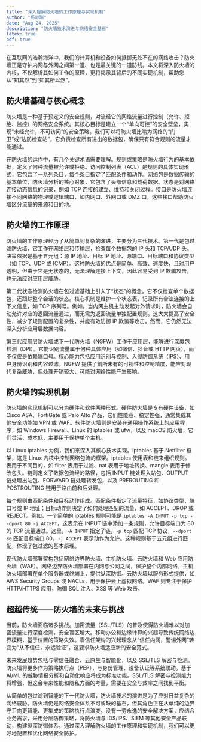 ```yaml
---
title: "深入理解防火墙的工作原理与实现机制"
author: "杨岢瑞"
date: "Aug 24, 2025"
description: "防火墙技术演进与网络安全基石"
latex: true
pdf: true
---
```


在互联网的浩瀚海洋中，我们的计算机和设备如何抵御无处不在的网络攻击？防火墙正是守护内网与外网之间第一道、也是最关键的一道防线。本文将深入防火墙的内核，不仅解析其如何工作的原理，更将揭示其背后的不同实现机制，帮助您从“知其然”到“知其所以然”。

## 防火墙基础与核心概念

防火墙是一种基于预定义的安全规则，对流经它的网络流量进行控制（允许、拒绝、监控）的网络安全系统。其核心目标是建立一个“单向可控”的安全壁垒，实现“未经允许，不可访问”的安全策略。我们可以将防火墙比喻为网络的“门卫”或“边防检查站”，它负责检查所有进出的数据包，确保只有符合规则的流量才能通过。

在防火墙的运作中，有几个关键术语需要理解。规则或策略是防火墙行为的基本依据，定义了何种流量被允许或拒绝。访问控制列表（ACL）是规则的具体实现形式，它包含了一系列条目，每个条目指定了匹配条件和动作。网络包是数据传输的基本单位，防火墙分析的核心对象，它包含了头部信息和载荷数据。状态是对网络连接动态信息的记录，例如 TCP 连接的建立、维持和关闭过程。接口是防火墙连接不同网络的物理或逻辑端口，如内网口、外网口或 DMZ 口，这些接口帮助防火墙区分流量的来源和目的地。

## 防火墙的工作原理

防火墙的工作原理经历了从简单到复杂的演进，主要分为三代技术。第一代是包过滤防火墙，它工作在网络层和传输层，检查每个数据包的 IP 头和 TCP/UDP 头。决策依据是基于五元组：源 IP 地址、目标 IP 地址、源端口、目标端口和协议类型（如 TCP、UDP 或 ICMP）。这种防火墙的优点是简单、高效、速度快，且对用户透明，但由于它是无状态的，无法理解连接上下文，因此容易受到 IP 欺骗攻击，也无法应对应用层威胁。

第二代状态检测防火墙在包过滤基础上引入了“状态”的概念。它不仅检查单个数据包，还跟踪整个会话的状态。核心机制是维护一个状态表，记录所有合法连接的上下文信息，如 TCP 序列号。例如，当内网主机主动发起对外请求时，防火墙会自动允许对应的返回流量通过，而无需为返回流量单独配置规则。这大大提高了安全性，减少了规则配置的复杂性，并能有效防御 IP 欺骗等攻击。然而，它仍然无法深入分析应用层数据内容。

第三代应用层防火墙或下一代防火墙（NGFW）工作于应用层，能够进行深度包检测（DPI）。它能识别流量属于何种具体应用（如微信、抖音或 HTTP 网页），而不仅仅是依赖端口号。核心能力包括应用识别与控制、入侵防御系统（IPS）、用户身份识别和内容过滤。NGFW 提供了前所未有的可视性和控制精度，能应对现代复杂威胁，但处理开销较大，可能对网络性能产生影响。

## 防火墙的实现机制

防火墙的实现机制可以分为硬件和软件两种形式。硬件防火墙是专有硬件设备，如 Cisco ASA、FortiGate 或 Palo Alto 产品，它们性能高、稳定性强，通常集成其他安全功能如 VPN 或 WAF。软件防火墙则是安装在通用操作系统上的应用程序，如 Windows Firewall、Linux 的 iptables 或 ufw，以及 macOS 防火墙，它们灵活、成本低，主要用于保护单个主机。

以 Linux iptables 为例，我们来深入其核心技术实现。iptables 基于 Netfilter 框架，这是 Linux 内核中控制网络包流的框架。iptables 使用表和链来组织规则。表用于不同目的，如 filter 表用于过滤、nat 表用于地址转换、mangle 表用于修改包头。链则定义了数据包流经的路径，包括 INPUT 链处理入站包、OUTPUT 链处理出站包、FORWARD 链处理转发包，以及 PREROUTING 和 POSTROUTING 链用于路由前和后处理。

每个规则由匹配条件和目标动作组成。匹配条件指定了流量特征，如协议类型、端口号或 IP 地址；目标动作则决定了如何处理匹配的流量，如 ACCEPT、DROP 或 REJECT。例如，一个简单的 iptables 规则可能是 `iptables -A INPUT -p tcp --dport 80 -j ACCEPT`，这表示在 INPUT 链中添加一条规则，允许目标端口为 80 的 TCP 流量通过。这里，`-A INPUT` 指定了链，`-p tcp` 匹配 TCP 协议，`--dport 80` 匹配目标端口 80，`-j ACCEPT` 表示动作为允许。这种规则基于五元组进行匹配，体现了包过滤的基本原理。

现代防火墙部署架构包括网络边界防火墙、主机防火墙、云防火墙和 Web 应用防火墙（WAF）。网络边界防火墙部署在内网与公网之间，保护整个内部网络。主机防火墙部署在单个服务器或终端上，提供纵深防御。云防火墙以服务形式提供，如 AWS Security Groups 或 NACLs，用于保护云上虚拟网络。WAF 则专注于保护 HTTP/HTTPS 应用，防御 SQL 注入、XSS 等 Web 攻击。

## 超越传统——防火墙的未来与挑战

当前，防火墙面临诸多挑战。加密流量（SSL/TLS）的普及使得防火墙难以对加密流量进行深度检测，安全盲区增大。移动办公和边缘计算的兴起导致传统网络边界模糊，基于位置的策略失效。零信任架构的兴起理念从“信任内网，警惕外网”转变为“从不信任，永远验证”，这要求防火墙适应新的安全范式。

未来发展趋势包括与零信任融合、云原生与智能化，以及 SSL/TLS 解密与检测。防火墙将更多作为策略执行点（PEP），与身份管理、设备认证等系统联动。基于 AI/ML 的威胁情报分析和自动化响应将成为标准功能。SSL/TLS 解密与检测能力将增强，但这会带来性能和隐私方面的考量，需要在安全与效率之间找到平衡。


从简单的包过滤到智能的下一代防火墙，防火墙技术的演进是为了应对日益复杂的网络威胁。防火墙仍是网络安全体系不可或缺的基石，但其角色正在从单纯的边界守卫向更智能、更集成的策略执行点演变。没有一劳永逸的安全解决方案，应结合业务需求，采用分层防御策略，将防火墙与 IDS/IPS、SIEM 等其他安全产品联动，构建纵深防御体系。通过深入理解防火墙的工作原理和实现机制，我们可以更好地配置和优化网络安全防护。
